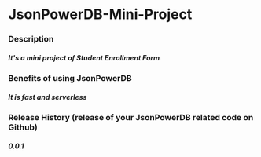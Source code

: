 # JsonPowerDB-Mini-Project

### Description 
##### It's a mini project of Student Enrollment Form  
### Benefits of using JsonPowerDB
##### It is fast and serverless  
### Release History (release of your JsonPowerDB related code on Github)
##### 0.0.1
